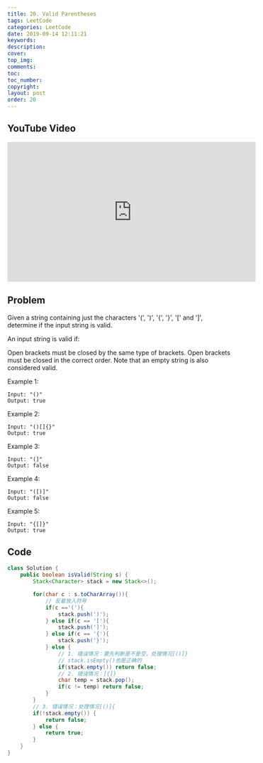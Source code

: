 ```yaml
---
title: 20. Valid Parentheses
tags: LeetCode
categories: LeetCode
date: 2019-09-14 12:11:21
keywords:
description:
cover:
top_img:
comments:
toc:
toc_number:
copyright:
layout: post
order: 20
---
```


## YouTube Video

<iframe width="560" height="315" src="https://www.youtube.com/embed/2NFQd-jyX48" frameborder="0" allow="accelerometer; autoplay; encrypted-media; gyroscope; picture-in-picture" allowfullscreen></iframe>

## Problem

Given a string containing just the characters '(', ')', '{', '}', '[' and ']', determine if the input string is valid.

An input string is valid if:

Open brackets must be closed by the same type of brackets.
Open brackets must be closed in the correct order.
Note that an empty string is also considered valid.

Example 1:

```
Input: "()"
Output: true
```

Example 2:

```
Input: "()[]{}"
Output: true
```

Example 3:

```
Input: "(]"
Output: false
```

Example 4:

```
Input: "([)]"
Output: false
```

Example 5:

```
Input: "{[]}"
Output: true
```

## Code

```java
class Solution {
    public boolean isValid(String s) {
        Stack<Character> stack = new Stack<>();

        for(char c : s.toCharArray()){
            // 反着放入符号
            if(c =='('){
                stack.push(')');
            } else if(c == '['){
                stack.push(']');
            } else if(c == '{'){
                stack.push('}');
            } else {
                // 1. 错误情况：要先判断是不是空，处理情况[()]}
                // stack.isEmpty()也是正确的
                if(stack.empty()) return false;
                // 2. 错误情况：[{]}
                char temp = stack.pop();
                if(c != temp) return false;
            }
        }
        // 3. 错误情况：处理情况[()]{
        if(!stack.empty()) {
            return false;
        } else {
            return true;
        }
    }
}
```
